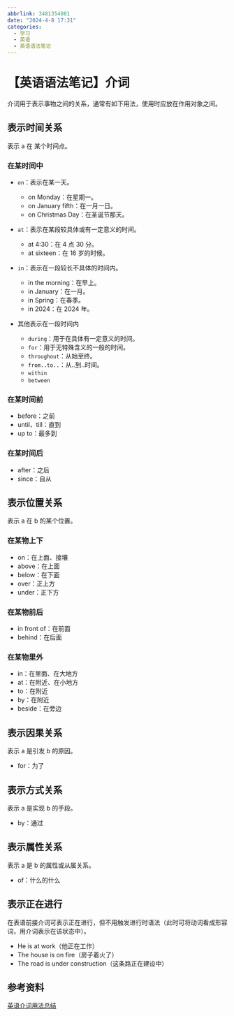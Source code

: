 ```yaml
---
abbrlink: 3481354081
date: "2024-4-8 17:31"
categories:
  - 学习
  - 英语
  - 英语语法笔记
---
```

# 【英语语法笔记】介词

介词用于表示事物之间的关系，通常有如下用法，使用时应放在作用对象之间。

## 表示时间关系

表示 a 在 某个时间点。

### 在某时间中

- `on`：表示在某一天。

  - on Monday：在星期一。
  - on January fifth：在一月一日。
  - on Christmas Day：在圣诞节那天。

- `at`：表示在某段较具体或有一定意义的时间。

  - at 4:30：在 4 点 30 分。
  - at sixteen：在 16 岁的时候。

- `in`：表示在一段较长不具体的时间内。

  - in the morning：在早上。
  - in January：在一月。
  - in Spring：在春季。
  - in 2024：在 2024 年。

- 其他表示在一段时间内
  - `during`：用于在具体有一定意义的时间。
  - `for`：用于无特殊含义的一般的时间。
  - `throughout`：从始至终。
  - `from..to..`：从..到..时间。
  - `within`
  - `between`

### 在某时间前

- before：之前
- until、till：直到
- up to：最多到

### 在某时间后

- after：之后
- since：自从

## 表示位置关系

表示 a 在 b 的某个位置。

### 在某物上下

- on：在上面、接壤
- above：在上面
- below：在下面
- over：正上方
- under：正下方

### 在某物前后

- in front of：在前面
- behind：在后面

### 在某物里外

- in：在里面、在大地方
- at：在附近、在小地方
- to：在附近
- by：在附近
- beside：在旁边

## 表示因果关系

表示 a 是引发 b 的原因。

- for：为了

## 表示方式关系

表示 a 是实现 b 的手段。

- by：通过

## 表示属性关系

表示 a 是 b 的属性或从属关系。

- of：什么的什么

## 表示正在进行

在表语前接介词可表示正在进行，但不用触发进行时语法（此时可将动词看成形容词，用介词表示在该状态中）。

- He is at work（他正在工作）
- The house is on fire（房子着火了）
- The road is under construction（这条路正在建设中）

## 参考资料

[英语介词用法总结](https://zhuanlan.zhihu.com/p/74325865)
